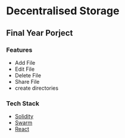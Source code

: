 # Decentralised Storage

## Final Year Porject

### Features

- Add File
- Edit File
- Delete File
- Share File
- create directories

### Tech Stack

- [Solidity](https://solidity.readthedocs.io/en/v0.4.25/)
- [Swarm](https://swarm-guide.readthedocs.io/en/latest/)
- [React](https://reactjs.org/)